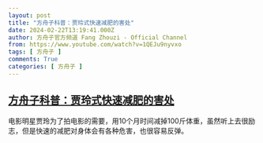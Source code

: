 ```yaml
---
layout: post
title: "方舟子科普：贾玲式快速减肥的害处"
date: 2024-02-22T13:19:41.000Z
author: 方舟子官方频道 Fang Zhouzi - Official Channel
from: https://www.youtube.com/watch?v=1QEJu9nyvxo
tags: [ 方舟子 ]
comments: True
categories: [ 方舟子 ]
---
```

<!--1708607981000-->
[方舟子科普：贾玲式快速减肥的害处](https://www.youtube.com/watch?v=1QEJu9nyvxo)
------

<div>
电影明星贾玲为了拍电影的需要，用10个月时间减掉100斤体重，虽然听上去很励志，但是快速的减肥对身体会有各种危害，也很容易反弹。
</div>
